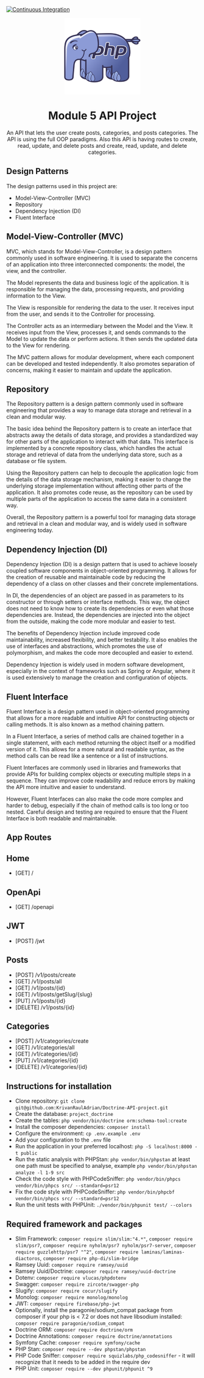 [![Continuous Integration](https://github.com/KrivanRaulAdrian/Doctrine-API-project/actions/workflows/continuous-integration.yml/badge.svg)](https://github.com/KrivanRaulAdrian/Doctrine-API-project/actions/workflows/continuous-integration.yml)

<p align="center">
  <img align="center" height="200" src=" public/elephpant.png">
</p>

<h1 align="center">Module 5 API Project</h1>

<p align="center">
An API that lets the user create posts, categories, and posts categories. The API is using the full OOP paradigms. Also this API is having routes to create, read, update, and delete posts and create, read, update, and delete categories.
</p>

## Design Patterns

The design patterns used in this project are:

- Model-View-Controller (MVC)
- Repository
- Dependency Injection (DI)
- Fluent Interface

## Model-View-Controller (MVC)

MVC, which stands for Model-View-Controller, is a design pattern commonly used in software engineering. It is used to separate the concerns of an application into three interconnected components: the model, the view, and the controller.

The Model represents the data and business logic of the application. It is responsible for managing the data, processing requests, and providing information to the View.

The View is responsible for rendering the data to the user. It receives input from the user, and sends it to the Controller for processing.

The Controller acts as an intermediary between the Model and the View. It receives input from the View, processes it, and sends commands to the Model to update the data or perform actions. It then sends the updated data to the View for rendering.

The MVC pattern allows for modular development, where each component can be developed and tested independently. It also promotes separation of concerns, making it easier to maintain and update the application.

## Repository

The Repository pattern is a design pattern commonly used in software engineering that provides a way to manage data storage and retrieval in a clean and modular way.

The basic idea behind the Repository pattern is to create an interface that abstracts away the details of data storage, and provides a standardized way for other parts of the application to interact with that data. This interface is implemented by a concrete repository class, which handles the actual storage and retrieval of data from the underlying data store, such as a database or file system.

Using the Repository pattern can help to decouple the application logic from the details of the data storage mechanism, making it easier to change the underlying storage implementation without affecting other parts of the application. It also promotes code reuse, as the repository can be used by multiple parts of the application to access the same data in a consistent way.

Overall, the Repository pattern is a powerful tool for managing data storage and retrieval in a clean and modular way, and is widely used in software engineering today.

## Dependency Injection (DI)

Dependency Injection (DI) is a design pattern that is used to achieve loosely coupled software components in object-oriented programming. It allows for the creation of reusable and maintainable code by reducing the dependency of a class on other classes and their concrete implementations.

In DI, the dependencies of an object are passed in as parameters to its constructor or through setters or interface methods. This way, the object does not need to know how to create its dependencies or even what those dependencies are. Instead, the dependencies are injected into the object from the outside, making the code more modular and easier to test.

The benefits of Dependency Injection include improved code maintainability, increased flexibility, and better testability. It also enables the use of interfaces and abstractions, which promotes the use of polymorphism, and makes the code more decoupled and easier to extend.

Dependency Injection is widely used in modern software development, especially in the context of frameworks such as Spring or Angular, where it is used extensively to manage the creation and configuration of objects.

## Fluent Interface

Fluent Interface is a design pattern used in object-oriented programming that allows for a more readable and intuitive API for constructing objects or calling methods. It is also known as a method chaining pattern.

In a Fluent Interface, a series of method calls are chained together in a single statement, with each method returning the object itself or a modified version of it. This allows for a more natural and readable syntax, as the method calls can be read like a sentence or a list of instructions.

Fluent Interfaces are commonly used in libraries and frameworks that provide APIs for building complex objects or executing multiple steps in a sequence. They can improve code readability and reduce errors by making the API more intuitive and easier to understand.

However, Fluent Interfaces can also make the code more complex and harder to debug, especially if the chain of method calls is too long or too nested. Careful design and testing are required to ensure that the Fluent Interface is both readable and maintainable.

## App Routes

## Home

- [GET] /

## OpenApi

- [GET] /openapi

## JWT

- [POST] /jwt

## Posts

- [POST] /v1/posts/create
- [GET] /v1/posts/all
- [GET] /v1/posts/{id}
- [GET] /v1/posts/getSlug/{slug}
- [PUT] /v1/posts/{id}
- [DELETE] /v1/posts/{id}

## Categories

- [POST] /v1/categories/create
- [GET] /v1/categories/all
- [GET] /v1/categories/{id}
- [PUT] /v1/categories/{id}
- [DELETE] /v1/categories/{id}

## Instructions for installation

- Clone repository: `git clone git@github.com:KrivanRaulAdrian/Doctrine-API-project.git`
- Create the database: `project_doctrine`
- Create the tables: `php vendor/bin/doctrine orm:schema-tool:create`
- Install the composer dependencies: `composer install`
- Configure the environment: `cp .env.example .env`
- Add your configuration to the `.env` file
- Run the application in your preferred localhost: `php -S localhost:8000 -t public`
- Run the static analysis with PHPStan: `php vendor/bin/phpstan` at least one path must be specified to analyse, example `php vendor/bin/phpstan analyze -l 1-9 src`
- Check the code style with PHPCodeSniffer: `php vendor/bin/phpcs vendor/bin/phpcs src/ --standard=psr12`
- Fix the code style with PHPCodeSniffer: `php vendor/bin/phpcbf vendor/bin/phpcs src/ --standard=psr12`
- Run the unit tests with PHPUnit: `./vendor/bin/phpunit test/ --colors `

## Required framework and packages

- Slim Framework: `composer require slim/slim:"4.*"`,
  `composer require slim/psr7`,
  `composer require nyholm/psr7 nyholm/psr7-server`,
  `composer require guzzlehttp/psr7 "^2"`,
  `composer require laminas/laminas-diactoros`,
  `composer require php-di/slim-bridge`
- Ramsey Uuid: `composer require ramsey/uuid`
- Ramsey Uuid/Doctrine: `composer require ramsey/uuid-doctrine`
- Dotenv: `composer require vlucas/phpdotenv`
- Swagger: `composer require zircote/swagger-php`
- Slugify: `composer require cocur/slugify`
- Monolog: `composer require monolog/monolog`
- JWT: `composer require firebase/php-jwt`
- Optionally, install the paragonie/sodium_compat package from composer if your php is < 7.2 or does not have libsodium installed: `composer require paragonie/sodium_compat`
- Doctrine ORM: `composer require doctrine/orm`
- Doctrine Annotations: `composer require doctrine/annotations`
- Symfony Cache: `composer require symfony/cache`
- PHP Stan: `composer require --dev phpstan/phpstan`
- PHP Code Sniffer: `composer require squizlabs/php_codesniffer` - it will recognize that it needs to be added in the require dev
- PHP Unit: `composer require --dev phpunit/phpunit ^9`
